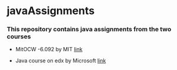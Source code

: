 # javaAssignments

### This repository contains java assignments from the two courses 

* MitOCW -6.092 by MIT  [link](https://ocw.mit.edu/courses/electrical-engineering-and-computer-science/6-092-introduction-to-programming-in-java-january-iap-2010/assignments) 

* Java course on edx by Microsoft  [link](https://courses.edx.org/courses/course-v1:Microsoft+DEV276x+2T2018/course/)
